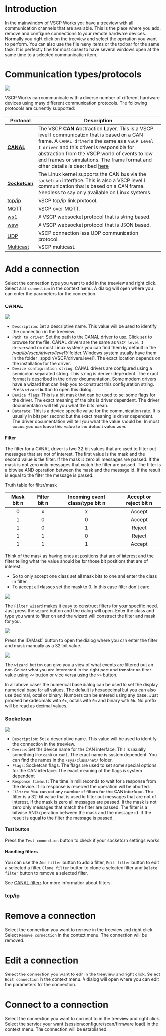 # Introduction

In the mainwindow of VSCP Works you have a treeview with all communication channels that are available. This is the place where you add, remove and configure connections to your remote hardware devices. Normally you right click on the treeview and select the operation you want to perform. You can also use the file meny items or the toolbar for the same task. It is perfectly fine for most cases to have several windows open at the same time to a selected communication item. 

# Communication types/protocols

![](./images/connections.png)

VSCP Works can communicate with a diverse number of different hardware devices using many different communication protocols. The following protocols are currently supported:

| Protocol | Description |
|----------|-------------|
| [**CANAL**](https://grodansparadis.github.io/vscp-doc-canal/#/) | The VSCP **CAN** **A**bstraction **L**ayer. This is a VSCP level I communication that is based on a CAN frame. A `CANAL driver`is the same as a `VSCP Level I driver` and this driver is responsible for abstraction from the VSCP world of events to low end frames or simulations. The frame format and other details is described [here](https://grodansparadis.github.io/vscp-doc-spec/#/./vscp_over_can_can4vscp)  |
| [**Socketcan**](https://grodansparadis.github.io/vscp-doc-spec/#/./vscp_over_can_can4vscp) | The Linux kernel supports the CAN bus via the `socketcan` interface. This is also a VSCP level I communication that is based on a CAN frame. Needless to say only available on Linux systems. |
| [tcp/ip](https://grodansparadis.github.io/vscp-doc-spec/#/./vscp_over_tcp_ip) | VSCP tcp/ip link protocol. |
| [MQTT](https://grodansparadis.github.io/vscp-doc-spec/#/./vscp_over_mqtt) | VSCP over MQTT.  |
| [ws1](https://grodansparadis.github.io/vscp-doc-spec/#/./vscp_websocket?id=ws1-description) | A VSCP websocket protocol that is string based. |
| [wsw](https://grodansparadis.github.io/vscp-doc-spec/#/./vscp_websocket?id=ws2-description) | A VSCP websocket protocol that is JSON based. |
| [UDP](https://grodansparadis.github.io/vscp-doc-spec/#/./vscp_over_udp) | VSCP connection less UDP communication protocol. |
| [Multicast](https://grodansparadis.github.io/vscp-doc-spec/#/./vscp_over_multicast?id=vscp-multicast) | VSCP multicast.  |

# Add a connection

Select the connection type you want to add in the treeview and right click. Select `Add connection` in the context menu. A dialog will open where you can enter the parameters for the connection.

### CANAL

![](./images/add_connection_canal.png)

 - `Description`: Set a descriptive name. This value will be used to identify the connection in the treeview.
 - `Path to driver`: Set the path to the CANAL driver to use. Click `set` to browse for the file. CANAL drivers are the same as `VSCP level I drivers`and on most Linux systems you can find them by default in the _/var/lib/vscp/drivers/level1/_ folder. Windows system usually have them in the folder _appdir/VSCP/drivers/level1. The exact location depends on the installation for the driver.
 - `Device configuration string`: CANAL drivers are configured using a semicolon separated string. This string is deriver dependent. The exact format is described in the driver documentation. Some modern drivers have a wizard that can help you to construct this configuration string. Press `wizard` button to open this dialog.
- `Device flags`: This is a bit mask that can be used to set some flags for the driver. The exact meaning of the bits is driver dependent. The driver documentation will tell you what the bits mean.
- `Datarate`: This is a device specific value for the communication rate. It is usually in bits per second but the exact meaning is driver dependent. The driver documentation will tell you what the value should be. In most cases you can leave this value to the default value zero.

#### Filter

The filter for a CANAL driver is two 32-bit values that are used to filter out messages that are not of interest. The first value is the mask and the second value is the filter. If the mask is zero all messages are passed. If the mask is not zero only messages that match the filter are passed. The filter is a bitwise AND operation between the mask and the message id. If the result is equal to the filter the message is passed. 

Truth table for filter/mask

| Mask bit n | Filter bit n | Incoming event class/type bit n | Accept or reject bit n |
|:------------:|:--------------:|:---------------------------:|:------------------------:|
| 0 | x | x | Accept |
| 1 | 0 | 0 | Accept |
| 1 | 0 | 1 | Reject |
| 1 | 1 | 0 | Reject |
| 1 | 1 | 1 | Accept |

Think of the mask as having ones at positions that are of interest and the filter telling what the value should be for those bit positions that are of interest.

  - So to only accept one class set all mask bits to one and enter the class in filter.
  - To accept all classes set the mask to 0. In this case filter don't care.

![](canal_filter_wizard.png)  

The `Filter wizard`  makes it easy to construct filters for your specific need. Just press the `wizard` button and the dialog will open. Enter the class and type you want to filter on and the wizard will construct the filter and mask for you.


![](id_mask.png)

Press the ID/Mask` button to open the dialog where you can enter the filter and mask manually as a 32-bit value.

![](filter_wizard)

The `wizard button` can give you a view of what events are filtered out an not. Select what you are interested in the right part and transfer  as filter value using `<<` button or vice versa using the `>>` button.

In all above cases the numerical base dialog can be used to set the display numerical base for all values. The default is hexadecimal but you can also use decimal, octal or binary. Numbers can be entered using any base. Just proceed hexadecimals with `0x`, octals with `0o` and binary with `0b`. No prefix will be read as decimal values.

### Socketcan
![](./images/add_connection_socketcan.png)

 - `Description`: Set a descriptive name. This value will be used to identify the connection in the treeview.
 - `Device`: Set the device name for the CAN interface. This is usually something like `can0` or `can1`. The exact name is system dependent. You can find the names in the `/sys/class/net/` folder.
 - `Flags`: Socketcan flags. The flags are used to set some special options for the CAN interface. The exact meaning of the flags is system dependent
 - `Response timeout`: The time in milliseconds to wait for a response from the device. If no response is received the operation will be aborted.
  - `Filters`: You can set any number of filters for the CAN interface. The filter is a 32-bit value that is used to filter out messages that are not of interest. If the mask is zero all messages are passed. If the mask is not zero only messages that match the filter are passed. The filter is a bitwise AND operation between the mask and the message id. If the result is equal to the filter the message is passed.

#### Test button
Press the `Test connection` button to check if your socketcan settings works.

#### Handling filters
You can use the `Add filter` button to add a filter, `Edit filter` button to edit a selected a filter, `Clone filter` button to clone a selected filter and `Delete filter` button to remove a selected filter.

See [CANAL filters](connections.md) for more information about filters.

### tcp/ip


# Remove a connection

Select the connection you want to remove in the treeview and right click. Select `Remove connection` in the context menu. The connection will be removed.

# Edit a connection

Select the connection you want to edit in the treeview and right click. Select `Edit connection` in the context menu. A dialog will open where you can edit the parameters for the connection.

# Connect to a connection

Select the connection you want to connect to in the treeview and right click. Select the service your want (session/configure/scan/firmware load) in the context menu. The connection will be established.